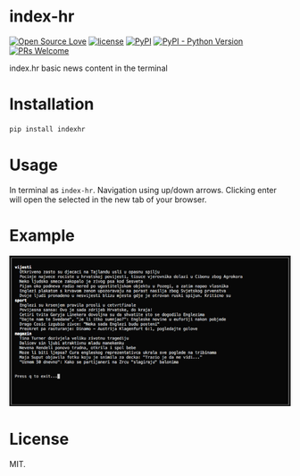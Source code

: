 # index-hr
[![Open Source Love](https://badges.frapsoft.com/os/v1/open-source.svg?v=103)](https://github.com/ellerbrock/open-source-badges/)
[![license](https://img.shields.io/github/license/marinko-peso/index-hr.svg)](https://github.com/marinko-peso/gremlinc/blob/master/LICENSE)
[![PyPI](https://img.shields.io/pypi/v/indexhr.svg)](https://pypi.org/project/indexhr/)
[![PyPI - Python Version](https://img.shields.io/pypi/pyversions/indexhr.svg)](https://pypi.org/project/indexhr/)
[![PRs Welcome](https://img.shields.io/badge/PRs-welcome-brightgreen.svg)](http://makeapullrequest.com)

index.hr basic news content in the terminal


# Installation

```sh
pip install indexhr
```


# Usage

In terminal as ```index-hr```.
Navigation using up/down arrows. Clicking enter will open the selected in the new tab of your browser.


# Example

![Content Example](example.png)


# License

MIT.
